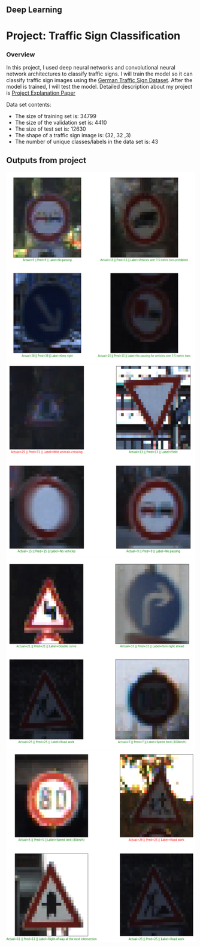 ## Deep Learning
# Project: Traffic Sign Classification

### Overview
In this project, I used deep neural networks and convolutional neural network architectures to classify traffic signs. I will train the model so it can classify traffic sign images using the [German Traffic Sign Dataset](http://benchmark.ini.rub.de/?section=gtsrb&subsection=dataset). After the model is trained, I will test the model. Detailed description about my project is [Project Explanation Paper](https://github.com/basarYargici/traffic_sign_classifier_GTSRB/blob/main/Project%20Explanation/ProjectExplanationPaper.pdf)

Data set contents:
* The size of training set is: 34799
* The size of the validation set is: 4410
* The size of test set is: 12630
* The shape of a traffic sign image is: (32, 32 ,3)
* The number of unique classes/labels in the data set is: 43


## Outputs from project
<img src="Project Explanation/outputOne.png" height = "512">
<img src="Project Explanation/outputTwo.png" height = "512">
<img src="Project Explanation/outputThree.png" height = "512">
<img src="Project Explanation/outputFour.png" height = "512">


